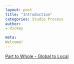 ```yaml
---
layout: post
title: "Introduction"
categories: Studio Process
author:
- Vickey

meta:
Welcome!
---
```


[Part to Whole - Global to Local](http://keanmgc.github.io/2021fall3yr-studio/)

